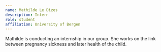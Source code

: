 ```yaml
---
name: Mathilde Le Dizes
description: Intern
role: student
affiliation: University of Bergen
---
```


Mathilde is conducting an internship in our group. She works on the link between pregnancy sickness and later health of the child.
